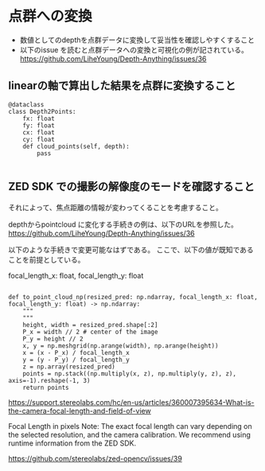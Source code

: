 # 点群への変換
- 数値としてのdepthを点群データに変換して妥当性を確認しやすくすること
- 以下のissue を読むと点群データへの変換と可視化の例が記されている。
https://github.com/LiheYoung/Depth-Anything/issues/36

## linearの軸で算出した結果を点群に変換すること
```commandline
@dataclass
class Depth2Points:
    fx: float
    fy: float
    cx: float
    cy: float
    def cloud_points(self, depth):
        pass
        
```

## ZED SDK での撮影の解像度のモードを確認すること
それによって、焦点距離の情報が変わってくることを考慮すること。

depthからpointcloud に変化する手続きの例は、以下のURLを参照した。
https://github.com/LiheYoung/Depth-Anything/issues/36


以下のような手続きで変更可能なはずである。
ここで、以下の値が既知であることを前提としている。

focal_length_x: float, focal_length_y: float



```

def to_point_cloud_np(resized_pred: np.ndarray, focal_length_x: float, focal_length_y: float) -> np.ndarray:
    """
    """
    height, width = resized_pred.shape[:2]
    P_x = width // 2 # center of the image
    P_y = height // 2
    x, y = np.meshgrid(np.arange(width), np.arange(height))
    x = (x - P_x) / focal_length_x
    y = (y - P_y) / focal_length_y
    z = np.array(resized_pred)
    points = np.stack((np.multiply(x, z), np.multiply(y, z), z), axis=-1).reshape(-1, 3)
    return points
```

https://support.stereolabs.com/hc/en-us/articles/360007395634-What-is-the-camera-focal-length-and-field-of-view

Focal Length in pixels
Note: The exact focal length can vary depending on the selected resolution, and the camera calibration. We recommend using runtime information from the ZED SDK.

https://github.com/stereolabs/zed-opencv/issues/39

